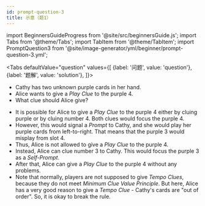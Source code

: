```yaml
---
id: prompt-question-3
title: 示意（题1）
---
```


import BeginnersGuideProgress from '@site/src/beginnersGuide.js';
import Tabs from '@theme/Tabs';
import TabItem from '@theme/TabItem';
import PromptQuestion3 from '@site/image-generator/yml/beginner/prompt-question-3.yml';

<BeginnersGuideProgress id="prompt-question-3" />

<!-- lint disable no-undefined-references -->

<Tabs
  defaultValue="question"
  values={[
    {label: '问题', value: 'question'},
    {label: '题解', value: 'solution'},
  ]}>
<TabItem value="question">

- Cathy has two unknown purple cards in her hand.
- Alice wants to give a *Play Clue* to the purple 4.
- What clue should Alice give?

</TabItem>
<TabItem value="solution">

- It is possible for Alice to give a *Play Clue* to the purple 4 either by cluing purple or by cluing number 4. Both clues would focus the purple 4.
- However, this would signal a *Prompt* to Cathy, and she would play her purple cards from left-to-right. That means that the purple 3 would misplay from slot 4.
- Thus, Alice is not allowed to give a *Play Clue* to the purple 4.
- Instead, Alice can clue number 3 to Cathy. This would focus the purple 3 as a *Self-Prompt*.
- After that, Alice can give a *Play Clue* to the purple 4 without any problems.
- Note that normally, players are not supposed to give *Tempo Clues*, because they do not meet *Minimum Clue Value Principle*. But here, Alice has a very good reason to give a *Tempo Clue* - Cathy's cards are "out of order". So, it is okay to break the rule.

</TabItem>
</Tabs>

<PromptQuestion3 />
